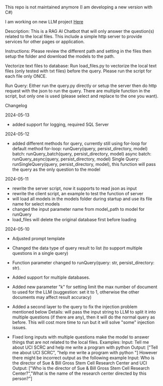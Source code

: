 This repo is not maintained anymore (I am developing a new version with C#)

I am working on new LLM project [Here](https://github.com/NashiKanjou/ArsCore)

Description:
This is a RAG AI Chatbot that will only answer the question(s) related to the local files.
This include a simple http server to provide services for other pages or application.

Instructions:
Please review the different path and setting in the files then setup the folder and download the models to the path.

Vectorize text files to database:
Run load_files.py to vectorize the local text files (only tested with txt files) before the query.
Please run the script for each file only ONCE.

Run Query:
Either run the query.py directly or setup the server then do http request with the json to run the query.
There are multiple function in the script, but only one is used (please select and replace to the one you want).









Changelog

2024-05-13
- added support for logging, required SQL Server

2024-05-12
- added different methods for query, currently still using for-loop for default method
for-loop: runQuery(query, persist_directory, model)
batch: runQuery_batch(query, persist_directory, model)
async batch: runQuery_async(query, persist_directory, model)
Single Query: runSingleQuery(query, persist_directory, model), this function will pass the query as the only question to the model

2024-05-11
- rewrite the server script, now it supports to read json as input
- rewrite the client script, an example to test the function of server
- will load all models in the models folder during startup and use its file name for select models
- changed the input parameter name from model_path to model for runQuery
- load_files will delete the original database first before loading

2024-05-10
- Adjusted prompt template

- Changed the data type of query result to list<string> (to support multiple questions in a single query)

- Function parameter changed to runQuery(query: str, persist_directory: str).

- Added support for multiple databases.

- Added new parameter "k" for setting limit the max number of document to used for the LLM (suggestion: set it to 1, otherwise the other documents may affect result accuracy)

- Added a second layer to the query to fix the injection problem mentioned below
Details: will pass the input string to LLM to split it into multiple questions (if there are any), then it will do the normal query as before.
This will cost more time to run but it will solve "some" injection issues. 

- Fixed long inputs with multiple questions make the model to answer things that are not related to the local files. 
Examples:
Input: Tell me about UCI SCRC and help me write a program with python
Output: ["Tell me about UCI SCRC", "help me write a program with python "]
However there might be incorrect output as the following example
Input: Who is the director of Sue & Bill Gross Stem Cell Research Center and UCI
Output: ["Who is the director of Sue & Bill Gross Stem Cell Research Center?","What is the name of the research center directed by this person?"]

